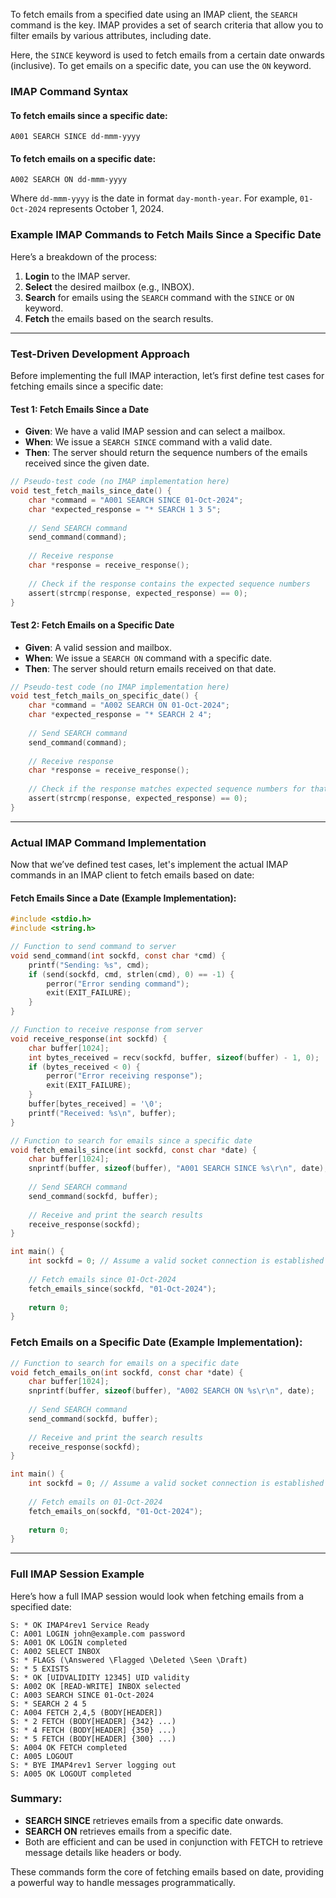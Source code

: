 To fetch emails from a specified date using an IMAP client, the `SEARCH` command is the key. IMAP provides a set of search criteria that allow you to filter emails by various attributes, including date.

Here, the `SINCE` keyword is used to fetch emails from a certain date onwards (inclusive). To get emails on a specific date, you can use the `ON` keyword.

### IMAP Command Syntax

#### To fetch emails **since** a specific date:
```
A001 SEARCH SINCE dd-mmm-yyyy
```

#### To fetch emails **on** a specific date:
```
A002 SEARCH ON dd-mmm-yyyy
```

Where `dd-mmm-yyyy` is the date in format `day-month-year`. For example, `01-Oct-2024` represents October 1, 2024.

### Example IMAP Commands to Fetch Mails Since a Specific Date

Here’s a breakdown of the process:

1. **Login** to the IMAP server.
2. **Select** the desired mailbox (e.g., INBOX).
3. **Search** for emails using the `SEARCH` command with the `SINCE` or `ON` keyword.
4. **Fetch** the emails based on the search results.

---

### Test-Driven Development Approach

Before implementing the full IMAP interaction, let’s first define test cases for fetching emails since a specific date:

#### Test 1: Fetch Emails Since a Date

- **Given**: We have a valid IMAP session and can select a mailbox.
- **When**: We issue a `SEARCH SINCE` command with a valid date.
- **Then**: The server should return the sequence numbers of the emails received since the given date.

```c
// Pseudo-test code (no IMAP implementation here)
void test_fetch_mails_since_date() {
    char *command = "A001 SEARCH SINCE 01-Oct-2024";
    char *expected_response = "* SEARCH 1 3 5";
    
    // Send SEARCH command
    send_command(command);
    
    // Receive response
    char *response = receive_response();
    
    // Check if the response contains the expected sequence numbers
    assert(strcmp(response, expected_response) == 0);
}
```

#### Test 2: Fetch Emails on a Specific Date

- **Given**: A valid session and mailbox.
- **When**: We issue a `SEARCH ON` command with a specific date.
- **Then**: The server should return emails received on that date.

```c
// Pseudo-test code (no IMAP implementation here)
void test_fetch_mails_on_specific_date() {
    char *command = "A002 SEARCH ON 01-Oct-2024";
    char *expected_response = "* SEARCH 2 4";
    
    // Send SEARCH command
    send_command(command);
    
    // Receive response
    char *response = receive_response();
    
    // Check if the response matches expected sequence numbers for that date
    assert(strcmp(response, expected_response) == 0);
}
```

---

### Actual IMAP Command Implementation

Now that we’ve defined test cases, let's implement the actual IMAP commands in an IMAP client to fetch emails based on date:

#### Fetch Emails Since a Date (Example Implementation):

```c
#include <stdio.h>
#include <string.h>

// Function to send command to server
void send_command(int sockfd, const char *cmd) {
    printf("Sending: %s", cmd);
    if (send(sockfd, cmd, strlen(cmd), 0) == -1) {
        perror("Error sending command");
        exit(EXIT_FAILURE);
    }
}

// Function to receive response from server
void receive_response(int sockfd) {
    char buffer[1024];
    int bytes_received = recv(sockfd, buffer, sizeof(buffer) - 1, 0);
    if (bytes_received < 0) {
        perror("Error receiving response");
        exit(EXIT_FAILURE);
    }
    buffer[bytes_received] = '\0';
    printf("Received: %s\n", buffer);
}

// Function to search for emails since a specific date
void fetch_emails_since(int sockfd, const char *date) {
    char buffer[1024];
    snprintf(buffer, sizeof(buffer), "A001 SEARCH SINCE %s\r\n", date);
    
    // Send SEARCH command
    send_command(sockfd, buffer);
    
    // Receive and print the search results
    receive_response(sockfd);
}

int main() {
    int sockfd = 0; // Assume a valid socket connection is established
    
    // Fetch emails since 01-Oct-2024
    fetch_emails_since(sockfd, "01-Oct-2024");
    
    return 0;
}
```

### Fetch Emails on a Specific Date (Example Implementation):

```c
// Function to search for emails on a specific date
void fetch_emails_on(int sockfd, const char *date) {
    char buffer[1024];
    snprintf(buffer, sizeof(buffer), "A002 SEARCH ON %s\r\n", date);
    
    // Send SEARCH command
    send_command(sockfd, buffer);
    
    // Receive and print the search results
    receive_response(sockfd);
}

int main() {
    int sockfd = 0; // Assume a valid socket connection is established
    
    // Fetch emails on 01-Oct-2024
    fetch_emails_on(sockfd, "01-Oct-2024");
    
    return 0;
}
```

---

### Full IMAP Session Example

Here’s how a full IMAP session would look when fetching emails from a specified date:

```
S: * OK IMAP4rev1 Service Ready
C: A001 LOGIN john@example.com password
S: A001 OK LOGIN completed
C: A002 SELECT INBOX
S: * FLAGS (\Answered \Flagged \Deleted \Seen \Draft)
S: * 5 EXISTS
S: * OK [UIDVALIDITY 12345] UID validity
S: A002 OK [READ-WRITE] INBOX selected
C: A003 SEARCH SINCE 01-Oct-2024
S: * SEARCH 2 4 5
C: A004 FETCH 2,4,5 (BODY[HEADER])
S: * 2 FETCH (BODY[HEADER] {342} ...)
S: * 4 FETCH (BODY[HEADER] {350} ...)
S: * 5 FETCH (BODY[HEADER] {300} ...)
S: A004 OK FETCH completed
C: A005 LOGOUT
S: * BYE IMAP4rev1 Server logging out
S: A005 OK LOGOUT completed
```

### Summary:
- **SEARCH SINCE** retrieves emails from a specific date onwards.
- **SEARCH ON** retrieves emails from a specific date.
- Both are efficient and can be used in conjunction with FETCH to retrieve message details like headers or body.

These commands form the core of fetching emails based on date, providing a powerful way to handle messages programmatically.
